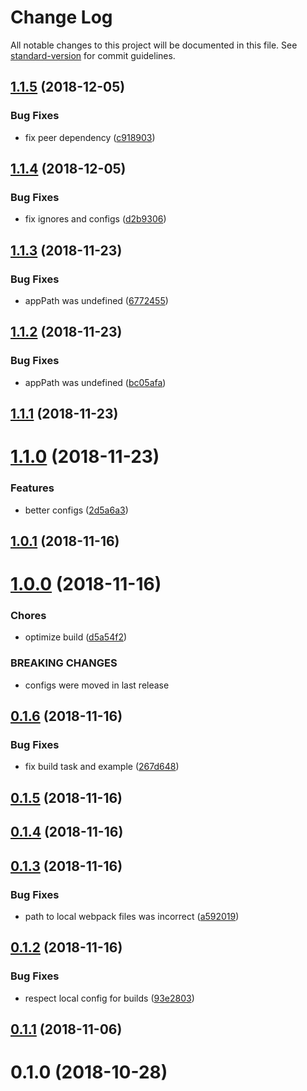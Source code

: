 # Change Log

All notable changes to this project will be documented in this file. See [standard-version](https://github.com/conventional-changelog/standard-version) for commit guidelines.

<a name="1.1.5"></a>
## [1.1.5](https://github.com/pixelass/imhotep/compare/v1.1.4...v1.1.5) (2018-12-05)


### Bug Fixes

* fix peer dependency ([c918903](https://github.com/pixelass/imhotep/commit/c918903))



<a name="1.1.4"></a>
## [1.1.4](https://github.com/pixelass/imhotep/compare/v1.1.3...v1.1.4) (2018-12-05)


### Bug Fixes

* fix ignores and configs ([d2b9306](https://github.com/pixelass/imhotep/commit/d2b9306))



<a name="1.1.3"></a>
## [1.1.3](https://github.com/pixelass/imhotep/compare/v1.1.2...v1.1.3) (2018-11-23)


### Bug Fixes

* appPath was undefined ([6772455](https://github.com/pixelass/imhotep/commit/6772455))



<a name="1.1.2"></a>
## [1.1.2](https://github.com/pixelass/imhotep/compare/v1.1.1...v1.1.2) (2018-11-23)


### Bug Fixes

* appPath was undefined ([bc05afa](https://github.com/pixelass/imhotep/commit/bc05afa))



<a name="1.1.1"></a>
## [1.1.1](https://github.com/pixelass/imhotep/compare/v1.1.0...v1.1.1) (2018-11-23)



<a name="1.1.0"></a>
# [1.1.0](https://github.com/pixelass/imhotep/compare/v1.0.1...v1.1.0) (2018-11-23)


### Features

* better configs ([2d5a6a3](https://github.com/pixelass/imhotep/commit/2d5a6a3))



<a name="1.0.1"></a>
## [1.0.1](https://github.com/pixelass/imhotep/compare/v1.0.0...v1.0.1) (2018-11-16)



<a name="1.0.0"></a>
# [1.0.0](https://github.com/pixelass/imhotep/compare/v0.1.6...v1.0.0) (2018-11-16)


### Chores

* optimize build ([d5a54f2](https://github.com/pixelass/imhotep/commit/d5a54f2))


### BREAKING CHANGES

* configs were moved in last release



<a name="0.1.6"></a>

## [0.1.6](https://github.com/pixelass/imhotep/compare/v0.1.5...v0.1.6) (2018-11-16)

### Bug Fixes

-   fix build task and example ([267d648](https://github.com/pixelass/imhotep/commit/267d648))

<a name="0.1.5"></a>

## [0.1.5](https://github.com/pixelass/imhotep/compare/v0.1.4...v0.1.5) (2018-11-16)

<a name="0.1.4"></a>

## [0.1.4](https://github.com/pixelass/imhotep/compare/v0.1.3...v0.1.4) (2018-11-16)

<a name="0.1.3"></a>

## [0.1.3](https://github.com/pixelass/imhotep/compare/v0.1.2...v0.1.3) (2018-11-16)

### Bug Fixes

-   path to local webpack files was incorrect ([a592019](https://github.com/pixelass/imhotep/commit/a592019))

<a name="0.1.2"></a>

## [0.1.2](https://github.com/pixelass/imhotep/compare/v0.1.1...v0.1.2) (2018-11-16)

### Bug Fixes

-   respect local config for builds ([93e2803](https://github.com/pixelass/imhotep/commit/93e2803))

<a name="0.1.1"></a>

## [0.1.1](https://github.com/pixelass/imhotep/compare/v0.1.0...v0.1.1) (2018-11-06)

<a name="0.1.0"></a>

# 0.1.0 (2018-10-28)
